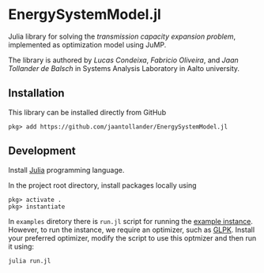 # EnergySystemModel.jl
Julia library for solving the *transmission capacity expansion problem*, implemented as optimization model using JuMP.

The library is authored by *Lucas Condeixa*, *Fabricio Oliveira*, and *Jaan Tollander de Balsch* in Systems Analysis Laboratory in Aalto university.


## Installation
This library can be installed directly from GitHub
```
pkg> add https://github.com/jaantollander/EnergySystemModel.jl
```


## Development
Install [Julia](https://julialang.org/) programming language.

In the project root directory, install packages locally using
```
pkg> activate .
pkg> instantiate
```

In `examples` diretory there is `run.jl` script for running the [example instance](./examples/instance). However, to run the instance, we require an optimizer, such as [GLPK](https://github.com/JuliaOpt/GLPK.jl). Install your preferred optimizer, modify the script to use this optmizer and then run it using:
```bash
julia run.jl
```
